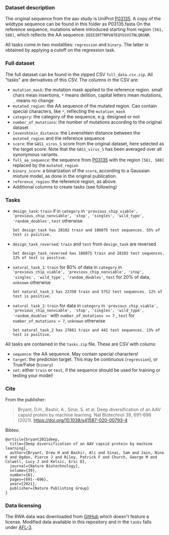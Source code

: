 ### Dataset description

The original sequence from the aav study is UniProt [P03135](https://www.uniprot.org/uniprot/P03135). A copy of the wildtype sequence can be found in this folder as P03135.fasta
On the reference sequence, mutations where introduced starting from region `[561, 588]`, which reflects the AA sequence: `DEEEIRTTNPVATEQYGSVSTNLQRGNR`.

All tasks come in two modalities: `regression` and `binary`. The latter is obtained by applying a cutoff on the regression task.


### Full dataset

The full dataset can be found in the zipped CSV `full_data.csv.zip`. All "tasks" are derivatives of this CSV. The columns in the CSV are:

- `mutation_mask`: the mutation mask applied to the reference region. small chars mean insertions, `*` means delition, capital letters mean mutations, `_` means no change
- `mutated_region`: the AA sequence of the mutated region. Can contain special characters, like `*`, reflecting the `mutation_mask`
- `category`: the category of the sequence, e.g. designed or not
- `number_of_mutations`: the number of mutations according to the original dataset
- `levenshtein_distance`: the Levenshtein distance between the `mutated_region` and the reference sequence
- `score`: the `GAS1_virus_S` score from the original dataset, here selected as the target score. Note that the `GAS1_virus_S` has been averaged over all synonymous variants.
- `full_aa_sequence`: the sequence from [P03135](https://www.uniprot.org/uniprot/P03135) with the region `[561, 588]` replaced by the `mutated_region`
- `binary_score`: a binarization of the `score`, according to a Gaussian mixture model, as done in the original publication.
- `reference_region`: the reference region, as above.
- Additional columns to create tasks (see following)

### Tasks

- `design_task`: `train` if in `category` in `'previous_chip_viable', 'previous_chip_nonviable', 'stop', 'singles', 'wild_type', 'random_doubles'`, `test` otherwise
  ```
  Set design_task has 28102 train and 186075 test sequences. 55% of test is positive.
  ```
- `design_task_reversed`: `train` and `test` from `design_task` are reversed
  ```
  Set design_task_reversed has 186075 train and 28102 test sequences. 12% of test is positive.
  ```
- `natural_task_1`: `train` for 80% of data in `category` in `'previous_chip_viable', 'previous_chip_nonviable', 'stop', 'singles', 'wild_type', 'random_doubles'`, `test` for 20% of data, `unknown` otherwise
  ```
  Set natural_task_1 has 22350 train and 5752 test sequences. 12% of test is positive.
  ```
- `natural_task_2`: `train` for data in `category` in `'previous_chip_viable', 'previous_chip_nonviable', 'stop', 'singles', 'wild_type', 'random_doubles'` with `number_of_mutations <= 7` , `test` for `number_of_mutations > 7`, `unknown` otherwise
  ```
  Set natural_task_2 has 27661 train and 441 test sequences. 13% of test is positive.
  ```

All tasks are contained in the `tasks.zip` file. These are CSV with colums:

- `sequence`: the AA sequence. May contain special characters!
- `target`: the prediction target. This may be continuous (`regression`), or True/False (`binary`)
- `set`: either `train` or `test`, if the sequence should be used for training or testing your model!

### Cite
From the publisher:
> Bryant, D.H., Bashir, A., Sinai, S. et al. Deep diversification of an AAV capsid protein by machine learning. Nat Biotechnol 39, 691–696 (2021). https://doi.org/10.1038/s41587-020-00793-4

Bibtex:
```
@article{bryant2021deep,
  title={Deep diversification of an AAV capsid protein by machine learning},
  author={Bryant, Drew H and Bashir, Ali and Sinai, Sam and Jain, Nina K and Ogden, Pierce J and Riley, Patrick F and Church, George M and Colwell, Lucy J and Kelsic, Eric D},
  journal={Nature Biotechnology},
  volume={39},
  number={6},
  pages={691--696},
  year={2021},
  publisher={Nature Publishing Group}
}
```

### Data licensing

The RWA data was downloaded from [GitHub](https://github.com/churchlab/Deep_diversification_AAV/tree/main/Data) which doesn't feature a license.
Modified data available in this repository and in the `tasks` falls under [AFL-3](https://opensource.org/licenses/AFL-3.0).
